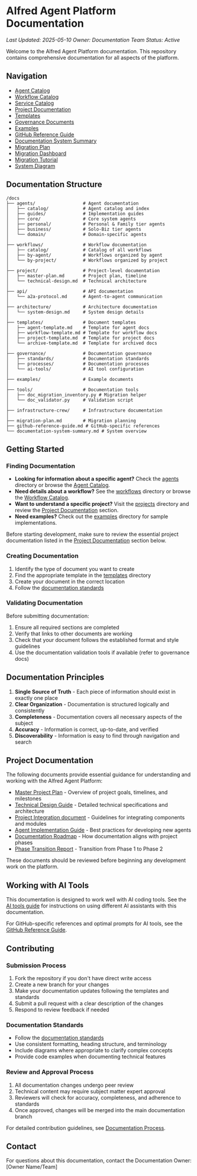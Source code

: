 # Alfred Agent Platform Documentation

*Last Updated: 2025-05-10*
*Owner: Documentation Team*
*Status: Active*

Welcome to the Alfred Agent Platform documentation. This repository contains comprehensive documentation for all aspects of the platform.

## Navigation

- [Agent Catalog](./agents/catalog/agent-catalog.md)
- [Workflow Catalog](./workflows/catalog/workflow-catalog.md)
- [Service Catalog](./services/service-catalog.md)
- [Project Documentation](#project-documentation)
- [Templates](./templates)
- [Governance Documents](./governance)
- [Examples](./examples)
- [GitHub Reference Guide](./github-reference-guide.md)
- [Documentation System Summary](./documentation-system-summary.md)
- [Migration Plan](./migration-plan.md)
- [Migration Dashboard](./migration-dashboard.md)
- [Migration Tutorial](./governance/processes/documentation-migration-tutorial.md)
- [System Diagram](./system-diagram.md)

## Documentation Structure

```
/docs
├── agents/                  # Agent documentation
│   ├── catalog/             # Agent catalog and index
│   ├── guides/              # Implementation guides
│   ├── core/                # Core system agents
│   ├── personal/            # Personal & Family tier agents
│   ├── business/            # Solo-Biz tier agents
│   └── domain/              # Domain-specific agents
│
├── workflows/               # Workflow documentation
│   ├── catalog/             # Catalog of all workflows
│   ├── by-agent/            # Workflows organized by agent
│   └── by-project/          # Workflows organized by project
│
├── project/                 # Project-level documentation
│   ├── master-plan.md       # Project plan, timeline
│   └── technical-design.md  # Technical architecture
│
├── api/                     # API documentation
│   └── a2a-protocol.md      # Agent-to-agent communication
│
├── architecture/            # Architecture documentation
│   └── system-design.md     # System design details
│
├── templates/               # Document templates
│   ├── agent-template.md    # Template for agent docs
│   ├── workflow-template.md # Template for workflow docs
│   ├── project-template.md  # Template for project docs
│   └── archive-template.md  # Template for archived docs
│
├── governance/              # Documentation governance
│   ├── standards/           # Documentation standards
│   ├── processes/           # Documentation processes
│   └── ai-tools/            # AI tool configuration
│
├── examples/                # Example documents
│
├── tools/                   # Documentation tools
│   ├── doc_migration_inventory.py # Migration helper
│   └── doc_validator.py     # Validation script
│
├── infrastructure-crew/     # Infrastructure documentation
│
├── migration-plan.md        # Migration planning
├── github-reference-guide.md # GitHub-specific references
└── documentation-system-summary.md # System overview
```

## Getting Started

### Finding Documentation

- **Looking for information about a specific agent?** Check the [agents](./agents) directory or browse the [Agent Catalog](./agents/catalog/agent-catalog.md).
- **Need details about a workflow?** See the [workflows](./workflows) directory or browse the [Workflow Catalog](./workflows/catalog/workflow-catalog.md).
- **Want to understand a specific project?** Visit the [projects](./projects) directory and review the [Project Documentation](#project-documentation) section.
- **Need examples?** Check out the [examples](./examples) directory for sample implementations.

Before starting development, make sure to review the essential project documentation listed in the [Project Documentation](#project-documentation) section below.

### Creating Documentation

1. Identify the type of document you want to create
2. Find the appropriate template in the [templates](./templates) directory
3. Create your document in the correct location
4. Follow the [documentation standards](./governance/standards/documentation-standards.md)

### Validating Documentation

Before submitting documentation:
1. Ensure all required sections are completed
2. Verify that links to other documents are working
3. Check that your document follows the established format and style guidelines
4. Use the documentation validation tools if available (refer to governance docs)

## Documentation Principles

1. **Single Source of Truth** - Each piece of information should exist in exactly one place
2. **Clear Organization** - Documentation is structured logically and consistently
3. **Completeness** - Documentation covers all necessary aspects of the subject
4. **Accuracy** - Information is correct, up-to-date, and verified
5. **Discoverability** - Information is easy to find through navigation and search

## Project Documentation

The following documents provide essential guidance for understanding and working with the Alfred Agent Platform:

- [Master Project Plan](./project/master-plan.md) - Overview of project goals, timelines, and milestones
- [Technical Design Guide](./project/technical-design.md) - Detailed technical specifications and architecture
- [Project Integration document](./project-integration.md) - Guidelines for integrating components and modules
- [Agent Implementation Guide](./agents/guides/agent-implementation-guide.md) - Best practices for developing new agents
- [Documentation Roadmap](./project/documentation-roadmap.md) - How documentation aligns with project phases
- [Phase Transition Report](./project/phase-transition-report.md) - Transition from Phase 1 to Phase 2

These documents should be reviewed before beginning any development work on the platform.

## Working with AI Tools

This documentation is designed to work well with AI coding tools. See the [AI tools guide](./governance/ai-tools/README.md) for instructions on using different AI assistants with this documentation.

For GitHub-specific references and optimal prompts for AI tools, see the [GitHub Reference Guide](./github-reference-guide.md).

## Contributing

### Submission Process

1. Fork the repository if you don't have direct write access
2. Create a new branch for your changes
3. Make your documentation updates following the templates and standards
4. Submit a pull request with a clear description of the changes
5. Respond to review feedback if needed

### Documentation Standards

- Follow the [documentation standards](./governance/standards/documentation-standards.md)
- Use consistent formatting, heading structure, and terminology
- Include diagrams where appropriate to clarify complex concepts
- Provide code examples when documenting technical features

### Review and Approval Process

1. All documentation changes undergo peer review
2. Technical content may require subject matter expert approval
3. Reviewers will check for accuracy, completeness, and adherence to standards
4. Once approved, changes will be merged into the main documentation branch

For detailed contribution guidelines, see [Documentation Process](./governance/processes/documentation-process.md).

## Contact

For questions about this documentation, contact the Documentation Owner: [Owner Name/Team]
